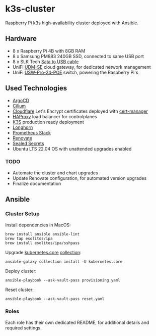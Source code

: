# k3s-cluster

Raspberry Pi k3s high-availability cluster deployed with Ansible.

## Hardware

- 8 x Raspberry Pi 4B with 8GB RAM
- 8 x Samsung PM883 240GB SSD, connected to same USB port
- 8 x SLK Tech [Sata to USB cable](https://www.amazon.com/gp/product/B07S9CKV7X/)
- UniFi [UDM-SE](https://store.ui.com/us/en/collections/unifi-dream-machine/products/udm-se) cloud gateway, for dedicated network management
- UniFi [USW-Pro-24-POE](https://store.ui.com/us/en/collections/unifi-switching-pro-power-over-ethernet/products/usw-pro-24-poe) switch, powering the Raspberry Pi's

## Used Technologies

- [ArgoCD](https://argoproj.github.io/cd/)
- [Cilium](https://cilium.io)
- [Cloudflare](https://www.cloudflare.com) Let's Encrypt certificates deployed with [cert-manager](https://cert-manager.io)
- [HAProxy](https://www.haproxy.org) load balancer for controlplanes
- [K3S](https://k3s.io) production ready deployment
- [Longhorn](https://longhorn.io)
- [Prometheus Stack](https://github.com/prometheus-community/helm-charts/tree/main/charts/kube-prometheus-stack)
- [Renovate](https://github.com/renovatebot/renovate)
- [Sealed Secrets](https://github.com/bitnami-labs/sealed-secrets)
- Ubuntu LTS 22.04 OS with unattended upgrades enabled

### TODO

- Automate the cluster and chart upgrades
- Update Renovate configuration, for automated version upgrades
- Finalize documentation

## Ansible

### Cluster Setup

Install dependencies in MacOS:

```shell
brew install ansible ansible-lint
brew tap esolitos/ipa
brew install esolitos/ipa/sshpass
```

Upgrade [kubernetes.core](https://github.com/ansible-collections/kubernetes.core/blob/main/docs/kubernetes.core.helm_module.rst) [collection](https://docs.ansible.com/ansible/latest/collections_guide/collections_installing.html):

```shell
ansible-galaxy collection install -U kubernetes.core
```

Deploy cluster:

```shell
ansible-playbook --ask-vault-pass provisioning.yaml
```

Reset cluster:

```shell
ansible-playbook --ask-vault-pass reset.yaml
```

### Roles

Each role has their own dedicated README, for additional details and required settings.

